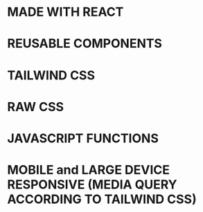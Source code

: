 # MADE WITH REACT

# REUSABLE COMPONENTS

# TAILWIND CSS

# RAW CSS

# JAVASCRIPT FUNCTIONS

# MOBILE and LARGE DEVICE RESPONSIVE (MEDIA QUERY ACCORDING TO TAILWIND CSS)
